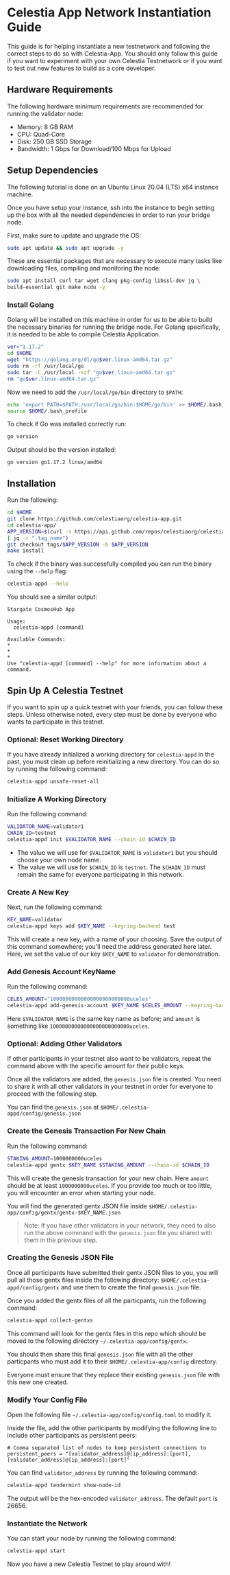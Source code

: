 # Celestia App Network Instantiation Guide

This guide is for helping instantiate a new testnetwork and following the
correct steps to do so with Celestia-App. You should only follow this guide
if you want to experiment with your own Celestia Testnetwork or if you want
to test out new features to build as a core developer.

## Hardware Requirements

The following hardware minimum requirements are recommended for running the
validator node:

* Memory: 8 GB RAM
* CPU: Quad-Core
* Disk: 250 GB SSD Storage
* Bandwidth: 1 Gbps for Download/100 Mbps for Upload

## Setup Dependencies

The following tutorial is done on an Ubuntu Linux 20.04 (LTS) x64
instance machine.

Once you have setup your instance, ssh into the instance to begin setting up
the box with all the needed dependencies in order to run your bridge node.

First, make sure to update and upgrade the OS:

```sh
sudo apt update && sudo apt upgrade -y
```

These are essential packages that are necessary to execute many tasks like
downloading files, compiling and monitoring the node:

```sh
sudo apt install curl tar wget clang pkg-config libssl-dev jq \
build-essential git make ncdu -y
```

### Install Golang

Golang will be installed on this machine in order for us to be able to build
the necessary binaries for running the bridge node. For Golang specifically,
it is needed to be able to compile Celestia Application.

```sh
ver="1.17.2"
cd $HOME
wget "https://golang.org/dl/go$ver.linux-amd64.tar.gz"
sudo rm -rf /usr/local/go
sudo tar -C /usr/local -xzf "go$ver.linux-amd64.tar.gz"
rm "go$ver.linux-amd64.tar.gz"
```

Now we need to add the `/usr/local/go/bin` directory to `$PATH`:

```sh
echo 'export PATH=$PATH:/usr/local/go/bin:$HOME/go/bin' >> $HOME/.bash_profile
source $HOME/.bash_profile
```

To check if Go was installed correctly run:

```sh
go version
```

Output should be the version installed:

```console
go version go1.17.2 linux/amd64
```

## Installation

Run the following:

```sh
cd $HOME
git clone https://github.com/celestiaorg/celestia-app.git
cd celestia-app/
APP_VERSION=$(curl -s https://api.github.com/repos/celestiaorg/celestia-app/releases/latest \
| jq -r ".tag_name")
git checkout tags/$APP_VERSION -b $APP_VERSION
make install
```

To check if the binary was successfully compiled you can run the binary
using the `--help` flag:

```sh
celestia-appd --help
```

You should see a similar output:

```console
Stargate CosmosHub App

Usage:
  celestia-appd [command]

Available Commands:
*
*
*
Use "celestia-appd [command] --help" for more information about a command.
```

## Spin Up A Celestia Testnet

If you want to spin up a quick testnet with your friends, you can follow these steps.
Unless otherwise noted, every step must be done by everyone who wants to
participate in this testnet.

### Optional: Reset Working Directory

If you have already initialized a working directory for `celestia-appd` in the past,
you must clean up before reinitializing a new directory. You can do so by running
the following command:

```sh
celestia-appd unsafe-reset-all
```

### Initialize A Working Directory

Run the following command:

```sh
VALIDATOR_NAME=validator1
CHAIN_ID=testnet
celestia-appd init $VALIDATOR_NAME --chain-id $CHAIN_ID
```

* The value we will use for `$VALIDATOR_NAME` is `validator1` but you should choose
  your own node name.
* The value we will use for `$CHAIN_ID` is `testnet`. The `$CHAIN_ID` must
  remain the same for everyone participating in this network.

### Create A New Key

Next, run the following command:

```sh
KEY_NAME=validator
celestia-appd keys add $KEY_NAME --keyring-backend test
```

This will create a new key, with a name of your choosing.
Save the output of this command somewhere; you'll need
the address generated here later. Here, we set the value of our
key `$KEY_NAME` to `validator` for demonstration.

### Add Genesis Account KeyName

Run the following command:

```sh
CELES_AMOUNT="10000000000000000000000000uceles"
celestia-appd add-genesis-account $KEY_NAME $CELES_AMOUNT --keyring-backend test
```

Here `$VALIDATOR_NAME` is the same key name as before; and `amount`
is something like `10000000000000000000000000uceles`.

### Optional: Adding Other Validators

If other participants in your testnet also want to be validators,
repeat the command above with the specific amount for their public keys.

Once all the validators are added, the `genesis.json` file is created. You need
to share it with all other validators in your testnet in order for everyone to
proceed with the following step.

You can find the `genesis.json` at `$HOME/.celestia-appd/config/genesis.json`

### Create the Genesis Transaction For New Chain

Run the following command:

```sh
STAKING_AMOUNT=1000000000uceles
celestia-appd gentx $KEY_NAME $STAKING_AMOUNT --chain-id $CHAIN_ID
```

This will create the genesis transaction for your new chain.
Here `amount` should be at least `1000000000uceles`. If you
provide too much or too little, you will encounter an error
when starting your node.

You will find the generated gentx JSON file inside `$HOME/.celestia-app/config/gentx/gentx-$KEY_NAME.json`

> Note: If you have other validators in your network, they need to also
  run the above command with the `genesis.json` file you shared with
  them in the previous step.

### Creating the Genesis JSON File

Once all participants have submitted their gentx JSON files to you,
you will pull all those gentx files inside the following directory:
`$HOME/.celestia-appd/config/gentx` and use them to create the final
`genesis.json` file.

Once you added the gentx files of all the particpants, run the following command:

```sh
celestia-appd collect-gentxs 
```

This command will look for the gentx files in this repo which should
be moved to the following directory `~/.celestia-app/config/gentx`.

You should then share this final `genesis.json` file with all the
other particpants who must add it to their `$HOME/.celestia-app/config` directory.

Everyone must ensure that they replace their existing `genesis.json` file with
this new one created.

### Modify Your Config File

Open the following file `~/.celestia-app/config/config.toml` to modify it.

Inside the file, add the other participants by modifying the following line to
include other participants as persistent peers:

```text
# Comma separated list of nodes to keep persistent connections to
persistent_peers = "[validator_address]@[ip_address]:[port],[validator_address]@[ip_address]:[port]"
```

You can find `validator_address` by running the following command:

```sh
celestia-appd tendermint show-node-id
```

The output will be the hex-encoded `validator_address`. The default `port` is 26656.

### Instantiate the Network

You can start your node by running the following command:

```sh
celestia-appd start
```

Now you have a new Celestia Testnet to play around with!
